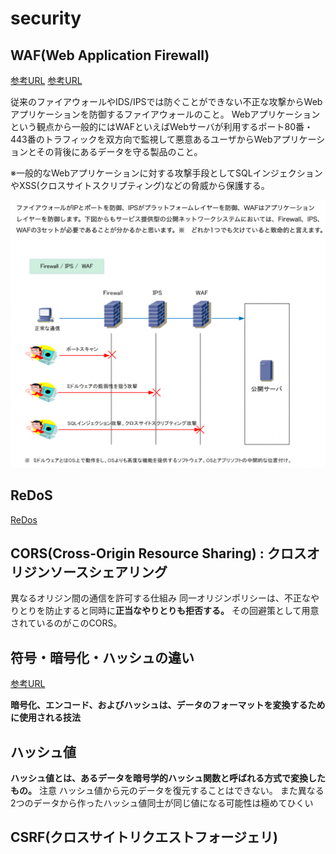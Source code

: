 # security

## WAF(Web Application Firewall)

[参考URL](https://www.infraexpert.com/study/security17.html)
[参考URL](https://dev.classmethod.jp/articles/fully-understood-aws-waf-v2/)

従来のファイアウォールやIDS/IPSでは防ぐことができない不正な攻撃からWebアプリケーションを防御するファイアウォールのこと。
Webアプリケーションという観点から一般的にはWAFといえばWebサーバが利用するポート80番・443番のトラフィックを双方向で監視して悪意あるユーザからWebアプリケーションとその背後にあるデータを守る製品のこと。

※一般的なWebアプリケーションに対する攻撃手段としてSQLインジェクションやXSS(クロスサイトスクリプティング)などの脅威から保護する。

![WAF](images/waf.png)

## ReDoS

[ReDos](https://yamory.io/blog/about-redos-attack/)

## CORS(Cross-Origin Resource Sharing) : クロスオリジンソースシェアリング

異なるオリジン間の通信を許可する仕組み
同一オリジンポリシーは、不正なやりとりを防止すると同時に**正当なやりとりも拒否する。**
その回避策として用意されているのがこのCORS。

## 符号・暗号化・ハッシュの違い

[参考URL](https://ja.spot-the-difference.info/difference-between-encryption)

**暗号化、エンコード、およびハッシュは、データのフォーマットを変換するために使用される技法**

## ハッシュ値

**ハッシュ値とは、あるデータを暗号学的ハッシュ関数と呼ばれる方式で変換したもの。**
注意
ハッシュ値から元のデータを復元することはできない。
また異なる2つのデータから作ったハッシュ値同士が同じ値になる可能性は極めてひくい

## CSRF(クロスサイトリクエストフォージェリ)


